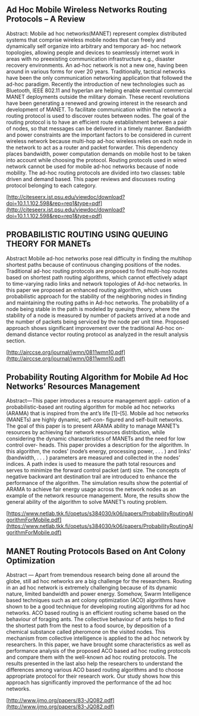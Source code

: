 Ad Hoc Mobile Wireless Networks Routing Protocols – A Review
------------------------------------------------------------------

Abstract: Mobile ad hoc networks(MANET) represent complex distributed systems that comprise
wireless mobile nodes that can freely and dynamically self organize into arbitrary and temporary ad-
hoc network topologies, allowing people and devices to seamlessly internet work in areas with no
preexisting communication infrastructure e.g., disaster recovery environments. An ad-hoc network is
not a new one, having been around in various forms for over 20 years. Traditionally, tactical networks
have been the only communication networking application that followed the ad-hoc paradigm.
Recently the introduction of new technologies such as Bluetooth, IEEE 802.11 and hyperlan are
helping enable eventual commercial MANET deployments outside the military domain. These recent
revolutions have been generating a renewed and growing interest in the research and development of
MANET. To facilitate communication within the network a routing protocol is used to discover routes
between nodes. The goal of the routing protocol is to have an efficient route establishment between a
pair of nodes, so that messages can be delivered in a timely manner. Bandwidth and power constraints
are the important factors to be considered in current wireless network because multi-hop ad-hoc
wireless relies on each node in the network to act as a router and packet forwarder. This dependency
places bandwidth, power computation demands on mobile host to be taken into account while choosing
the protocol. Routing protocols used in wired network cannot be used for mobile ad-hoc networks
because of node mobility. The ad-hoc routing protocols are divided into two classes: table driven and
demand based. This paper reviews and discusses routing protocol belonging to each category.

[http://citeseerx.ist.psu.edu/viewdoc/download?doi=10.1.1.102.598&rep=rep1&type=pdf](http://citeseerx.ist.psu.edu/viewdoc/download?doi=10.1.1.102.598&rep=rep1&type=pdf)


PROBABILISTIC ROUTING USING QUEUING THEORY FOR MANETs
-----------------------------------------------------------

Abstract
Mobile ad-hoc networks pose real difficulty in finding the multihop shortest paths because of continuous
changing positions of the nodes. Traditional ad-hoc routing protocols are proposed to find multi-hop
routes based on shortest path routing algorithms, which cannot effectively adapt to time-varying radio
links and network topologies of Ad-hoc networks. In this paper we proposed an enhanced routing
algorithm, which uses probabilistic approach for the stability of the neighboring nodes in finding and
maintaining the routing paths in Ad-hoc networks. The probability of a node being stable in the path is
modeled by queuing theory, where the stability of a node is measured by number of packets arrived at a
node and the number of packets being serviced by the node per unit time. Proposed approach shows
significant improvement over the traditional Ad-hoc on-demand distance vector routing protocol as
analyzed in the result analysis section.

[http://airccse.org/journal/jwmn/0811wmn10.pdf](http://airccse.org/journal/jwmn/0811wmn10.pdf)


Probability Routing Algorithm for Mobile Ad Hoc Networks’ Resources Management
-----------------------------------------------------------------------------------

Abstract—This paper introduces a resource management appli-
cation of a probabilistic-based ant routing algorithm for mobile ad
hoc networks (ARAMA) that is inspired from the ant’s life [1]–[5].
Mobile ad hoc networks (MANETs) are highly dynamic, self-con-
figured and self-built networks. The goal of this paper is to present
ARAMA ability to manage MANET’s resources by achieving fair
network resources distribution, while considering the dynamic
characteristics of MANETs and the need for low control over-
heads. This paper provides a description for the algorithm. In this
algorithm, the nodes’ (node’s energy, processing power, . . . ) and
links’ (bandwidth, . . . ) parameters are measured and collected
in the nodes’ indices. A path index is used to measure the path
total resources and serves to minimize the forward control packet
(ant) size. The concepts of negative backward ant destination
trail are introduced to enhance the performance of the algorithm.
The simulation results show the potential of ARAMA to achieve
fair energy usage across the network nodes as an example of the
network resource management. More, the results show the general
ability of the algorithm to solve MANET’s routing problem.

[https://www.netlab.tkk.fi/opetus/s384030/k06/papers/ProbabilityRoutingAlgorithmForMobile.pdf](https://www.netlab.tkk.fi/opetus/s384030/k06/papers/ProbabilityRoutingAlgorithmForMobile.pdf)


MANET Routing Protocols Based on Ant Colony Optimization
----------------------------------------------------------------

Abstract — Apart from tremendous research being done all
around the globe, still ad hoc networks are a big challenge for
the researchers. Routing in an ad hoc network is extremely
challenging because of its dynamic nature, limited bandwidth
and power energy. Somehow, Swarm Intelligence based
techniques such as ant colony optimization (ACO) algorithms
have shown to be a good technique for developing routing
algorithms for ad hoc networks. ACO based routing is an
efficient routing scheme based on the behaviour of foraging
ants. The collective behaviour of ants helps to find the shortest
path from the nest to a food source, by deposition of a chemical
substance called pheromone on the visited nodes. This
mechanism from collective intelligence is applied to the ad hoc
network by researchers. In this paper, we have brought some
characteristics as well as performance analysis of the proposed
ACO based ad hoc routing protocols and compare them with
the well-known ad hoc routing protocols. The results presented
in the last also help the researchers to understand the
differences among various ACO based routing algorithms and
to choose appropriate protocol for their research work. Our
study shows how this approach has significantly improved the
performance of the ad hoc networks.

[http://www.ijmo.org/papers/83-JQ082.pdf](http://www.ijmo.org/papers/83-JQ082.pdf)










